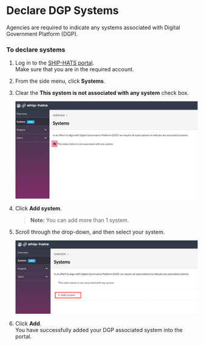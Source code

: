 # Declare DGP Systems

Agencies are required to indicate any systems associated with Digital Government Platform (DGP). 

### To declare systems  
1. Log in to the [SHIP-HATS portal](https://www.ship.gov.sg/).   
Make sure that you are in the required account. 
1. From the side menu, click **Systems**.
1. Clear the **This system is not associated with any system** check box. 

    <kbd>![dgp](nosys.png ':size=100%')</kbd>
1. Click **Add system**. 

    >**Note:** You can add more than 1 system.
1. Scroll through the drop-down, and then select your system. 

    <kbd>![add sys](addsys.png ':size=100%')</kbd>
6. Click **Add**.  
    You have successfully added your DGP associated system into the portal. 
